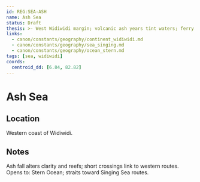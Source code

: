 ```yaml
---
id: REG:SEA-ASH
name: Ash Sea
status: Draft
thesis: >- West Widiwidi margin; volcanic ash years tint waters; ferry straits to Singing Sea routes.
links:
  - canon/constants/geography/continent_widiwidi.md
  - canon/constants/geography/sea_singing.md
  - canon/constants/geography/ocean_stern.md
tags: [sea, widiwidi]
coords:
  centroid_dd: [6.84, 82.82]
---
```


# Ash Sea

## Location
Western coast of Widiwidi.

## Notes
Ash fall alters clarity and reefs; short crossings link to western routes. Opens to: Stern Ocean; straits toward Singing Sea routes.
